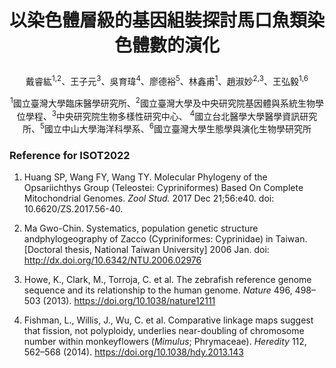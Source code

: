 # <p align="center">以染色體層級的基因組裝探討馬口魚類染色體數的演化</p>

<p align="center">戴睿紘<sup>1,2</sup>、王子元<sup>3</sup>、吳育瑋<sup>4</sup>、廖德裕<sup>5</sup>、林鑫甫<sup>1</sup>、趙淑妙<sup>2,3</sup>、王弘毅<sup>1,6</sup></p>
 
<p align="center"><sup>1</sup>國立臺灣大學臨床醫學研究所、<sup>2</sup>國立臺灣大學及中央研究院基因體與系統生物學位學程、<sup>3</sup>中央研究院生物多樣性研究中心、
<sup>4</sup>國立台北醫學大學醫學資訊研究所、<sup>5</sup>國立中山大學海洋科學系、<sup>6</sup>國立臺灣大學生態學與演化生物學研究所</p>



### __Reference for ISOT2022__

1. Huang SP, Wang FY, Wang TY. Molecular Phylogeny of the Opsariichthys Group (Teleostei: Cypriniformes) Based On Complete Mitochondrial Genomes. *Zool Stud.* 2017 Dec 21;56:e40. doi: 10.6620/ZS.2017.56-40.

2. Ma Gwo-Chin. Systematics, population genetic structure andphylogeography of Zacco (Cypriniformes: Cyprinidae) in Taiwan. [Doctoral thesis, National Taiwan University] 2006 Jan. doi: http://dx.doi.org/10.6342/NTU.2006.02976

3. Howe, K., Clark, M., Torroja, C. et al. The zebrafish reference genome sequence and its relationship to the human genome. *Nature* 496, 498–503 (2013). https://doi.org/10.1038/nature12111

4. Fishman, L., Willis, J., Wu, C. et al. Comparative linkage maps suggest that fission, not polyploidy, underlies near-doubling of chromosome number within monkeyflowers (*Mimulus*; Phrymaceae). *Heredity* 112, 562–568 (2014). https://doi.org/10.1038/hdy.2013.143
